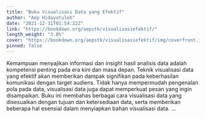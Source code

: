 ```yaml
---
title: "Buku Visualisasi Data yang Efektif"
author: "Aep Hidayatuloh"
date: "2021-12-31T01:54:22Z"
link: "https://bookdown.org/aepstk/visualisasiefektif/"
length_weight: "3.8%"
cover: "https://bookdown.org/aepstk/visualisasiefektif/img/coverfront.jpeg"
pinned: false
---
```


Kemampuan menyajikan informasi dan insight hasil analisis data adalah kompetensi penting pada era kini dan masa depan. Teknik visualisasi data yang efektif akan memberikan dampak signifikan pada keberhasilan komunikasi dengan target audiens. Tidak hanya mempermudah pengenalan pola pada data, visualisasi data juga dapat memperkuat pesan yang ingin disampaikan. Buku ini membahas berbagai cara visualisasi data yang disesuaikan dengan tujuan dan ketersediaan data, serta memberikan beberapa hal esensial dalam menyiapkan bahan visualisasi data.  ...
